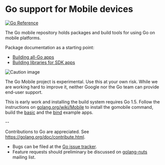 # Go support for Mobile devices

[![Go Reference](https://pkg.go.dev/badge/github.com/danbrough/mobile.svg)](https://pkg.go.dev/github.com/danbrough/mobile)

The Go mobile repository holds packages and build tools for using Go on mobile platforms.

Package documentation as a starting point:

- [Building all-Go apps](https://github.com/danbrough/mobile/app)
- [Building libraries for SDK apps](https://github.com/danbrough/mobile/cmd/gobind)

![Caution image](doc/caution.png)

The Go Mobile project is experimental. Use this at your own risk.
While we are working hard to improve it, neither Google nor the Go
team can provide end-user support.

This is early work and installing the build system requires Go 1.5.
Follow the instructions on
[golang.org/wiki/Mobile](https://golang.org/wiki/Mobile)
to install the gomobile command, build the
[basic](https://github.com/danbrough/mobile/example/basic)
and the [bind](https://github.com/danbrough/mobile/example/bind) example apps.

--

Contributions to Go are appreciated. See https://golang.org/doc/contribute.html.

* Bugs can be filed at the [Go issue tracker](https://golang.org/issue/new?title=x/mobile:+).
* Feature requests should preliminary be discussed on
[golang-nuts](https://groups.google.com/forum/#!forum/golang-nuts)
mailing list.

